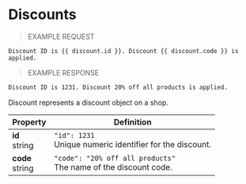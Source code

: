 # Discounts

> EXAMPLE REQUEST

```liquid
Discount ID is {{ discount.id }}. Discount {{ discount.code }} is applied.
```

> EXAMPLE RESPONSE

```html
Discount ID is 1231. Discount 20% off all products is applied.
```

<aside class="notice">
Discount represents a discount object on a shop.
</aside>

Property | Definition
--------- | -------
<b>id</b> <br> string| `"id": 1231`<br>  Unique numeric identifier for the discount.
<b>code</b> <br> string| `"code": "20% off all products"`<br> The name of the discount code.